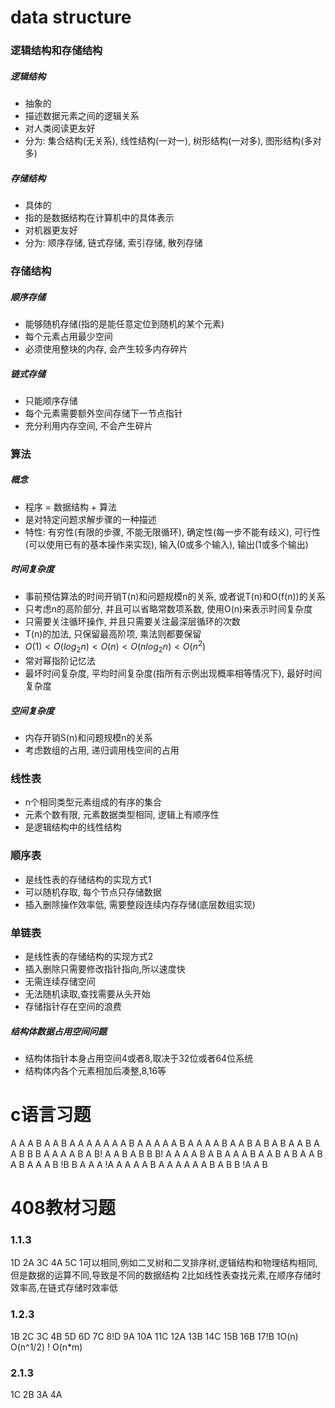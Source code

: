 # data structure

### 逻辑结构和存储结构
##### 逻辑结构
* 抽象的
* 描述数据元素之间的逻辑关系
* 对人类阅读更友好
* 分为: 集合结构(无关系), 线性结构(一对一), 树形结构(一对多), 图形结构(多对多)
##### 存储结构
* 具体的
* 指的是数据结构在计算机中的具体表示
* 对机器更友好
* 分为: 顺序存储, 链式存储, 索引存储, 散列存储

### 存储结构
##### 顺序存储
* 能够随机存储(指的是能任意定位到随机的某个元素)
* 每个元素占用最少空间
* 必须使用整块的内存, 会产生较多内存碎片
##### 链式存储
* 只能顺序存储
* 每个元素需要额外空间存储下一节点指针
* 充分利用内存空间, 不会产生碎片

### 算法
##### 概念
* 程序 = 数据结构 + 算法
* 是对特定问题求解步骤的一种描述
* 特性: 有穷性(有限的步骤, 不能无限循环), 确定性(每一步不能有歧义), 可行性(可以使用已有的基本操作来实现), 输入(0或多个输入), 输出(1或多个输出)
##### 时间复杂度
* 事前预估算法的时间开销T(n)和问题规模n的关系, 或者说T(n)和O(f(n))的关系
* 只考虑n的高阶部分, 并且可以省略常数项系数, 使用O(n)来表示时间复杂度
* 只需要关注循环操作, 并且只需要关注最深层循环的次数
* T(n)的加法, 只保留最高阶项, 乘法则都要保留
* $O(1) < O(log_2n) < O(n) < O(nlog_2n) < O(n^2)$
* 常对幂指阶记忆法
* 最坏时间复杂度, 平均时间复杂度(指所有示例出现概率相等情况下), 最好时间复杂度
##### 空间复杂度
* 内存开销S(n)和问题规模n的关系
* 考虑数组的占用, 递归调用栈空间的占用

### 线性表
* n个相同类型元素组成的有序的集合
* 元素个数有限, 元素数据类型相同, 逻辑上有顺序性
* 是逻辑结构中的线性结构

### 顺序表
* 是线性表的存储结构的实现方式1
* 可以随机存取, 每个节点只存储数据
* 插入删除操作效率低, 需要整段连续内存存储(底层数组实现)

### 单链表
* 是线性表的存储结构的实现方式2
* 插入删除只需要修改指针指向,所以速度快
* 无需连续存储空间
* 无法随机读取,查找需要从头开始
* 存储指针存在空间的浪费

##### 结构体数据占用空间问题
* 结构体指针本身占用空间4或者8,取决于32位或者64位系统
* 结构体内各个元素相加后凑整,8,16等

# c语言习题

A A A B A 
A B A A A 
A A A A B A 
A A A
A B A A
A A B A A
B A B A B 
A A B 
A A B
B B A
A A A
B A B!
A A B A
B B B!
A A A
A B A B
A A A
B A A
B A B
A A B
A B A
A A B !B
B A A A
!A A A
A A B A 
A A A
A A B
A B B 
!A A B

# 408教材习题

### 1.1.3
1D 2A 3C 4A 5C 
1可以相同,例如二叉树和二叉排序树,逻辑结构和物理结构相同,但是数据的运算不同,导致是不同的数据结构 
2比如线性表查找元素,在顺序存储时效率高,在链式存储时效率低

### 1.2.3
1B 2C 3C 4B 5D 6D 7C 8!D 9A 10A 11C 12A 13B 14C 15B 16B 17!B 
1O(n) O(n^1/2) ! O(n*m)

### 2.1.3
1C 2B 3A 4A 